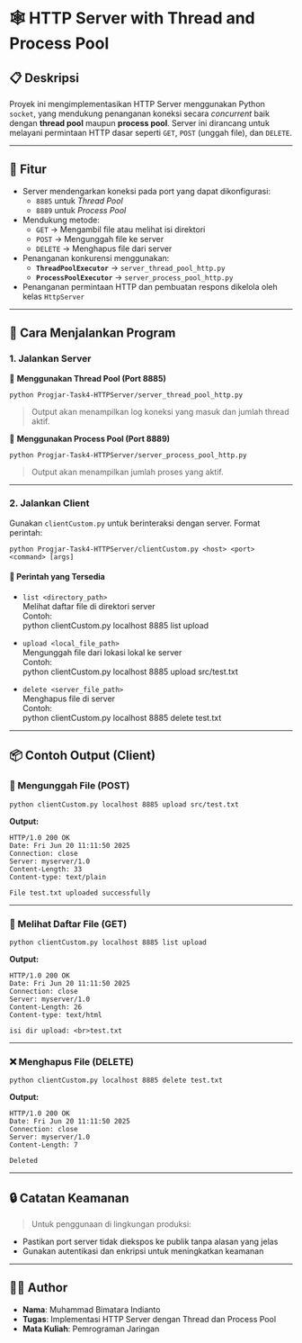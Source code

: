 # 🕸️ HTTP Server with Thread and Process Pool

## 📋 Deskripsi

Proyek ini mengimplementasikan HTTP Server menggunakan Python `socket`, yang mendukung penanganan koneksi secara *concurrent* baik dengan **thread pool** maupun **process pool**. Server ini dirancang untuk melayani permintaan HTTP dasar seperti `GET`, `POST` (unggah file), dan `DELETE`.

---

## 🧩 Fitur

- Server mendengarkan koneksi pada port yang dapat dikonfigurasi:
  - `8885` untuk *Thread Pool*
  - `8889` untuk *Process Pool*
- Mendukung metode:
  - `GET` → Mengambil file atau melihat isi direktori
  - `POST` → Mengunggah file ke server
  - `DELETE` → Menghapus file dari server
- Penanganan konkurensi menggunakan:
  - **`ThreadPoolExecutor`** → `server_thread_pool_http.py`
  - **`ProcessPoolExecutor`** → `server_process_pool_http.py`
- Penanganan permintaan HTTP dan pembuatan respons dikelola oleh kelas `HttpServer`

---

## 🚀 Cara Menjalankan Program

### 1. Jalankan Server

🔹 **Menggunakan Thread Pool (Port 8885)**

    python Progjar-Task4-HTTPServer/server_thread_pool_http.py

> Output akan menampilkan log koneksi yang masuk dan jumlah thread aktif.

🔹 **Menggunakan Process Pool (Port 8889)**

    python Progjar-Task4-HTTPServer/server_process_pool_http.py

> Output akan menampilkan jumlah proses yang aktif.

---

### 2. Jalankan Client

Gunakan `clientCustom.py` untuk berinteraksi dengan server. Format perintah:

    python Progjar-Task4-HTTPServer/clientCustom.py <host> <port> <command> [args]

#### 📘 Perintah yang Tersedia

- `list <directory_path>`  
  Melihat daftar file di direktori server  
  Contoh:  
      python clientCustom.py localhost 8885 list upload

- `upload <local_file_path>`  
  Mengunggah file dari lokasi lokal ke server  
  Contoh:  
      python clientCustom.py localhost 8885 upload src/test.txt

- `delete <server_file_path>`  
  Menghapus file di server  
  Contoh:  
      python clientCustom.py localhost 8885 delete test.txt

---

## 📦 Contoh Output (Client)

### 🔼 Mengunggah File (POST)

    python clientCustom.py localhost 8885 upload src/test.txt

**Output:**

    HTTP/1.0 200 OK
    Date: Fri Jun 20 11:11:50 2025
    Connection: close
    Server: myserver/1.0
    Content-Length: 33
    Content-type: text/plain

    File test.txt uploaded successfully

---

### 📂 Melihat Daftar File (GET)

    python clientCustom.py localhost 8885 list upload

**Output:**

    HTTP/1.0 200 OK
    Date: Fri Jun 20 11:11:50 2025
    Connection: close
    Server: myserver/1.0
    Content-Length: 26
    Content-type: text/html

    isi dir upload: <br>test.txt

---

### ❌ Menghapus File (DELETE)

    python clientCustom.py localhost 8885 delete test.txt

**Output:**

    HTTP/1.0 200 OK
    Date: Fri Jun 20 11:11:50 2025
    Connection: close
    Server: myserver/1.0
    Content-Length: 7

    Deleted

---

## 🔒 Catatan Keamanan

> Untuk penggunaan di lingkungan produksi:
- Pastikan port server tidak diekspos ke publik tanpa alasan yang jelas
- Gunakan autentikasi dan enkripsi untuk meningkatkan keamanan

---

## 👨‍💻 Author

- **Nama**: Muhammad Bimatara Indianto 
- **Tugas**: Implementasi HTTP Server dengan Thread dan Process Pool  
- **Mata Kuliah**: Pemrograman Jaringan
